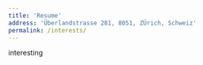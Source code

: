 ```yaml
---
title: 'Resume'
address: 'Überlandstrasse 281, 8051, ZÜrich, Schweiz'
permalink: /interests/
---
```


interesting
